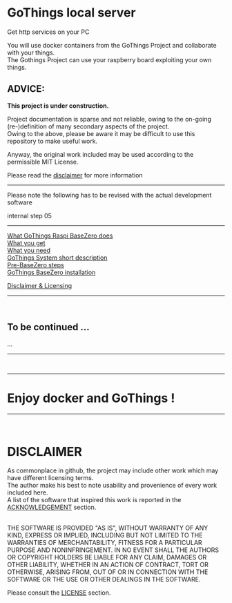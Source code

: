 # GoThings local server
Get http services on your PC

You will use docker containers from the GoThings Project and collaborate with your things.  
The Gothings Project can use your raspberry board exploiting your own things.
<br />

ADVICE:
----  

**This project is under construction.**  

Project documentation is sparse and not reliable, owing to the on-going (re-)definition of many secondary aspects of the project.  
Owing to the above, please be aware it may be difficult to use this repository to make useful work.  

Anyway, the original work included may be used according to the permissible MIT License.  

Please read the [disclaimer](#disclaimer) for more information  
  
----
Please note the following has to be revised with the actual development software  

internal step 05
  

----
[What GoThings Raspi BaseZero does](#what-gothings-raspi-basezero-does)  
[What you get](#what-you-get)  
[What you need](#what-you-need)  
[GoThings System short description](#gothings-system-short-description)  
[Pre-BaseZero steps](#pre-basezeroation-steps)  
[GoThings BaseZero installation](#gothings-basezero)  

[Disclaimer & Licensing](#disclaimer)  

----

<br />

To be continued ...
----  

...

----------------------

<br /><hr />

# Enjoy docker and GoThings !
-----


<br />

# DISCLAIMER
As commonplace in github, the project may include other work which may have different licensing terms.  
The author make his best to note usability and provenience of every work included here.  
A list of the software that inspired this work is reported in the [ACKNOWLEDGEMENT](https://github.com/fpirri/gothings-raspi-basezero/blob/master/ACKNOWLEDGEMENT.md) section.  
<br/>

THE SOFTWARE IS PROVIDED "AS IS", WITHOUT WARRANTY OF ANY KIND, EXPRESS OR
IMPLIED, INCLUDING BUT NOT LIMITED TO THE WARRANTIES OF MERCHANTABILITY,
FITNESS FOR A PARTICULAR PURPOSE AND NONINFRINGEMENT. IN NO EVENT SHALL THE
AUTHORS OR COPYRIGHT HOLDERS BE LIABLE FOR ANY CLAIM, DAMAGES OR OTHER
LIABILITY, WHETHER IN AN ACTION OF CONTRACT, TORT OR OTHERWISE, ARISING FROM,
OUT OF OR IN CONNECTION WITH THE SOFTWARE OR THE USE OR OTHER DEALINGS IN THE
SOFTWARE.

Please consult the [LICENSE](https://github.com/fpirri/gothings-raspi-basezero/blob/master/LICENSE) section.


